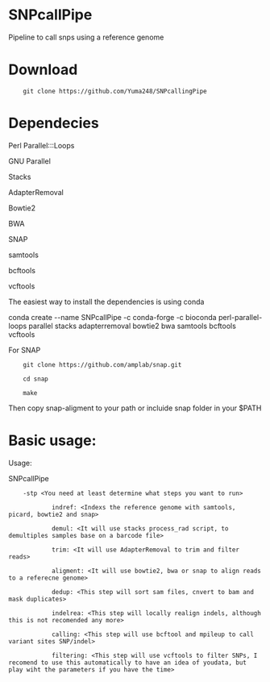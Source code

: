 # SNPcallPipe
Pipeline to call snps using a reference genome

# Download
        git clone https://github.com/Yuma248/SNPcallingPipe
  
# Dependecies 

Perl Parallel:::Loops

GNU Parallel

Stacks

AdapterRemoval

Bowtie2

BWA

SNAP

samtools

bcftools

vcftools


The easiest way to install the dependencies is using conda 

conda create --name SNPcallPipe -c conda-forge -c bioconda perl-parallel-loops parallel stacks adapterremoval bowtie2 bwa samtools bcftools vcftools


For SNAP

        git clone https://github.com/amplab/snap.git

        cd snap

        make 


Then copy snap-aligment to your path or incluide snap folder in your $PATH

# Basic usage:

Usage:

SNPcallPipe

        -stp <You need at least determine what steps you want to run>
        
                indref: <Indexs the reference genome with samtools, picard, bowtie2 and snap>
                
                demul: <It will use stacks process_rad script, to demultiples samples base on a barcode file>
                
                trim: <It will use AdapterRemoval to trim and filter reads>
                
                aligment: <It will use bowtie2, bwa or snap to align reads to a referecne genome>
                
                dedup: <This step will sort sam files, cnvert to bam and mask duplicates>
                
                indelrea: <This step will locally realign indels, although this is not recomended any more>
                
                calling: <This step will use bcftool and mpileup to call variant sites SNP/indel>
                
                filtering: <This step will use vcftools to filter SNPs, I recomend to use this automatically to have an idea of youdata, but play wiht the parameters if you have the time>
                


